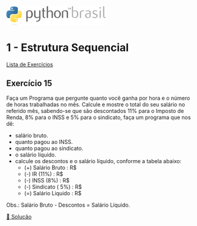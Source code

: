 ![pythonbrasil_logo](../../logo_pythonBrasil.png)

# 1 - Estrutura Sequencial 
[Lista de Exercícios](../../README.md)

## Exercício 15

Faça um Programa que pergunte quanto você ganha por hora e o número de horas trabalhadas no mês. Calcule e mostre o total do seu salário no referido mês, sabendo-se que são descontados 11% para o Imposto de Renda, 8% para o INSS e 5% para o sindicato, faça um programa que nos dê:

- salário bruto.
- quanto pagou ao INSS.
- quanto pagou ao sindicato.
- o salário líquido.
- calcule os descontos e o salário líquido, conforme a tabela abaixo:
  - (+) Salário Bruto : R$
  - (-) IR (11%) : R$
  - (-) INSS (8%) : R$
  - (-) Sindicato ( 5%) : R$
  - (=) Salário Liquido : R$
  
Obs.: Salário Bruto - Descontos = Salário Líquido.

[:page_with_curl: Solução](__init__.py)

